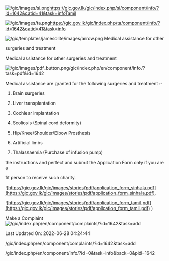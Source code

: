 <!-- Source: https://gic.gov.lk/gic/index.php/en/component/info/?id=1642&catid=41&task=info -->

![/gic/images/si.png](/gic/images/si.png)https://gic.gov.lk/gic/index.php/si/component/info/?id=1642&catid=41&task=infoTamil

![/gic/images/ta.png](/gic/images/ta.png)https://gic.gov.lk/gic/index.php/ta/component/info/?id=1642&catid=41&task=info

![/gic/templates/jamesolite/images/arrow.png](/gic/templates/jamesolite/images/arrow.png) Medical assistance for other

surgeries and treatment

Medical assistance for other surgeries and treatment

![/gic/images/pdf_button.png](/gic/images/pdf_button.png)/gic/index.php/en/component/info/?task=pdf&id=1642

Medical assistance are granted for the following surgeries and treatment :-

 1. Brain surgeries

 2. Liver transplantation

 3. Cochlear implantation

 4. Scoliosis (Spinal cord deformity)

 5. Hip/Knee/Shoulder/Elbow Prosthesis

 6. Artificial limbs

 7. Thalassaemia (Purchase of infusion pump)

the instructions and perfect and submit the Application Form only if you are a

fit person to receive such charity.

![https://gic.gov.lk/gic/images/stories/pdf/application_form_sinhala.pdf](https://gic.gov.lk/gic/images/stories/pdf/application_form_sinhala.pdf),

![https://gic.gov.lk/gic/images/stories/pdf/application_form_tamil.pdf](https://gic.gov.lk/gic/images/stories/pdf/application_form_tamil.pdf) )

Make a Complaint ![/gic/index.php/en/component/complaints/?id=1642&task=add](/gic/index.php/en/component/complaints/?id=1642&task=add)

Last Updated On: 2022-06-28 04:24:44

/gic/index.php/en/component/complaints/?id=1642&task=add

/gic/index.php/en/component/info/?id=0&task=info&back=0&pid=1642